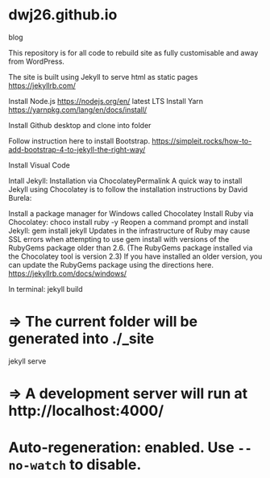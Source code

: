 # dwj26.github.io
blog

This repository is for all code to rebuild site as fully customisable and away from WordPress.

The site is built using Jekyll to serve html as static pages https://jekyllrb.com/

Install Node.js https://nodejs.org/en/ latest LTS
Install Yarn https://yarnpkg.com/lang/en/docs/install/

Install Github desktop and clone into folder

Follow instruction here to install Bootstrap. https://simpleit.rocks/how-to-add-bootstrap-4-to-jekyll-the-right-way/

Install Visual Code

Intall Jekyll:
Installation via ChocolateyPermalink
A quick way to install Jekyll using Chocolatey is to follow the installation instructions by David Burela:

Install a package manager for Windows called Chocolatey
Install Ruby via Chocolatey: choco install ruby -y
Reopen a command prompt and install Jekyll: gem install jekyll
Updates in the infrastructure of Ruby may cause SSL errors when attempting to use gem install with versions of the RubyGems package older than 2.6. (The RubyGems package installed via the Chocolatey tool is version 2.3) If you have installed an older version, you can update the RubyGems package using the directions here.
https://jekyllrb.com/docs/windows/



In terminal:
jekyll build
# => The current folder will be generated into ./_site

jekyll serve
# => A development server will run at http://localhost:4000/
# Auto-regeneration: enabled. Use `--no-watch` to disable.
